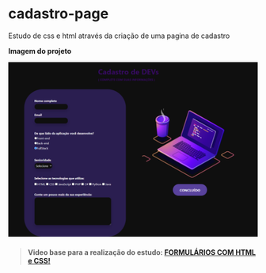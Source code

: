 # cadastro-page
Estudo de css e html através da criação de uma pagina de cadastro

**Imagem do projeto**

![foto](https://github.com/ddsp-pinheiro/cadastro-page/blob/main/cadastro-page.png)

> #### Video base para a realização do estudo: [FORMULÁRIOS COM HTML e CSS!](https://www.youtube.com/watch?v=wwqOJ2o84S4)
